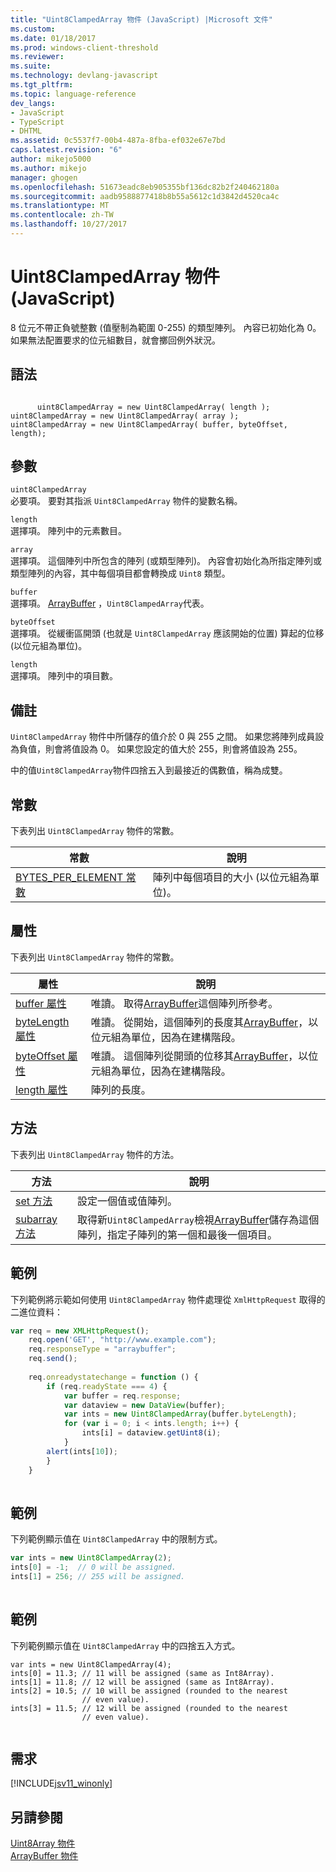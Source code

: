 ```yaml
---
title: "Uint8ClampedArray 物件 (JavaScript) |Microsoft 文件"
ms.custom: 
ms.date: 01/18/2017
ms.prod: windows-client-threshold
ms.reviewer: 
ms.suite: 
ms.technology: devlang-javascript
ms.tgt_pltfrm: 
ms.topic: language-reference
dev_langs:
- JavaScript
- TypeScript
- DHTML
ms.assetid: 0c5537f7-00b4-487a-8fba-ef032e67e7bd
caps.latest.revision: "6"
author: mikejo5000
ms.author: mikejo
manager: ghogen
ms.openlocfilehash: 51673eadc8eb905355bf136dc82b2f240462180a
ms.sourcegitcommit: aadb9588877418b8b55a5612c1d3842d4520ca4c
ms.translationtype: MT
ms.contentlocale: zh-TW
ms.lasthandoff: 10/27/2017
---
```

# <a name="uint8clampedarray-object-javascript"></a>Uint8ClampedArray 物件 (JavaScript)
8 位元不帶正負號整數 (值壓制為範圍 0-255) 的類型陣列。 內容已初始化為 0。 如果無法配置要求的位元組數目，就會擲回例外狀況。  
  
## <a name="syntax"></a>語法  
  
```  
  
      uint8ClampedArray = new Uint8ClampedArray( length );  
uint8ClampedArray = new Uint8ClampedArray( array );  
uint8ClampedArray = new Uint8ClampedArray( buffer, byteOffset, length);  
```  
  
## <a name="parameters"></a>參數  
 `uint8ClampedArray`  
 必要項。 要對其指派 `Uint8ClampedArray` 物件的變數名稱。  
  
 `length`  
 選擇項。 陣列中的元素數目。  
  
 `array`  
 選擇項。 這個陣列中所包含的陣列 (或類型陣列)。 內容會初始化為所指定陣列或類型陣列的內容，其中每個項目都會轉換成 `Uint8` 類型。  
  
 `buffer`  
 選擇項。 [ArrayBuffer](../../javascript/reference/arraybuffer-object.md) ，`Uint8ClampedArray`代表。  
  
 `byteOffset`  
 選擇項。 從緩衝區開頭 (也就是 `Uint8ClampedArray` 應該開始的位置) 算起的位移 (以位元組為單位)。  
  
 `length`  
 選擇項。 陣列中的項目數。  
  
## <a name="remarks"></a>備註  
 `Uint8ClampedArray` 物件中所儲存的值介於 0 與 255 之間。 如果您將陣列成員設為負值，則會將值設為 0。 如果您設定的值大於 255，則會將值設為 255。  
  
 中的值`Uint8ClampedArray`物件四捨五入到最接近的偶數值，稱為成雙。  
  
## <a name="constants"></a>常數  
 下表列出 `Uint8ClampedArray` 物件的常數。  
  
|常數|說明|  
|--------------|-----------------|  
|[BYTES_PER_ELEMENT 常數](../../javascript/reference/bytes-per-element-constant-uint8clampedarray.md)|陣列中每個項目的大小 (以位元組為單位)。|  
  
## <a name="properties"></a>屬性  
 下表列出 `Uint8ClampedArray` 物件的常數。  
  
|屬性|說明|  
|--------------|-----------------|  
|[buffer 屬性](../../javascript/reference/buffer-property-uint8clampedarray.md)|唯讀。 取得[ArrayBuffer](../../javascript/reference/arraybuffer-object.md)這個陣列所參考。|  
|[byteLength 屬性](../../javascript/reference/bytelength-property-uint8clampedarray.md)|唯讀。 從開始，這個陣列的長度其[ArrayBuffer](../../javascript/reference/arraybuffer-object.md)，以位元組為單位，因為在建構階段。|  
|[byteOffset 屬性](../../javascript/reference/byteoffset-property-uint8clampedarray.md)|唯讀。 這個陣列從開頭的位移其[ArrayBuffer](../../javascript/reference/arraybuffer-object.md)，以位元組為單位，因為在建構階段。|  
|[length 屬性](../../javascript/reference/length-property-uint8clampedarray.md)|陣列的長度。|  
  
## <a name="methods"></a>方法  
 下表列出 `Uint8ClampedArray` 物件的方法。  
  
|方法|說明|  
|------------|-----------------|  
|[set 方法](../../javascript/reference/set-method-uint8clampedarray.md)|設定一個值或值陣列。|  
|[subarray 方法](../../javascript/reference/subarray-method-uint8clampedarray.md)|取得新`Uint8ClampedArray`檢視[ArrayBuffer](../../javascript/reference/arraybuffer-object.md)儲存為這個陣列，指定子陣列的第一個和最後一個項目。|  
  
## <a name="example"></a>範例  
 下列範例將示範如何使用 `Uint8ClampedArray` 物件處理從 `XmlHttpRequest` 取得的二進位資料：  
  
```JavaScript  
var req = new XMLHttpRequest();  
    req.open('GET', "http://www.example.com");  
    req.responseType = "arraybuffer";  
    req.send();  
  
    req.onreadystatechange = function () {  
        if (req.readyState === 4) {  
            var buffer = req.response;  
            var dataview = new DataView(buffer);  
            var ints = new Uint8ClampedArray(buffer.byteLength);  
            for (var i = 0; i < ints.length; i++) {  
                ints[i] = dataview.getUint8(i);  
            }  
        alert(ints[10]);  
        }  
    }  
  
```  
  
## <a name="example"></a>範例  
 下列範例顯示值在 `Uint8ClampedArray` 中的限制方式。  
  
```JavaScript  
var ints = new Uint8ClampedArray(2);  
ints[0] = -1;  // 0 will be assigned.  
ints[1] = 256; // 255 will be assigned.  
  
```  
  
## <a name="example"></a>範例  
 下列範例顯示值在 `Uint8ClampedArray` 中的四捨五入方式。  
  
```  
var ints = new Uint8ClampedArray(4);  
ints[0] = 11.3; // 11 will be assigned (same as Int8Array).  
ints[1] = 11.8; // 12 will be assigned (same as Int8Array).  
ints[2] = 10.5; // 10 will be assigned (rounded to the nearest   
                // even value).  
ints[3] = 11.5; // 12 will be assigned (rounded to the nearest   
                // even value).  
  
```  
  
## <a name="requirements"></a>需求  
 [!INCLUDE[jsv11_winonly](../../javascript/reference/includes/jsv11-winonly-md.md)]  
  
## <a name="see-also"></a>另請參閱  
 [Uint8Array 物件](../../javascript/reference/uint8array-object.md)   
 [ArrayBuffer 物件](../../javascript/reference/arraybuffer-object.md)
